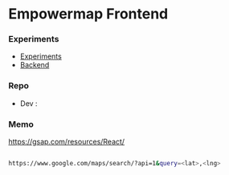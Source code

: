 # Empowermap Frontend

### Experiments

- [Experiments](https://github.com/DainPark-web/empowermap_vis_experiment)
- [Backend](https://github.com/vi-empowermap/backend)

### Repo

- Dev :

### Memo

<https://gsap.com/resources/React/>

```bash

https://www.google.com/maps/search/?api=1&query=<lat>,<lng>

```
